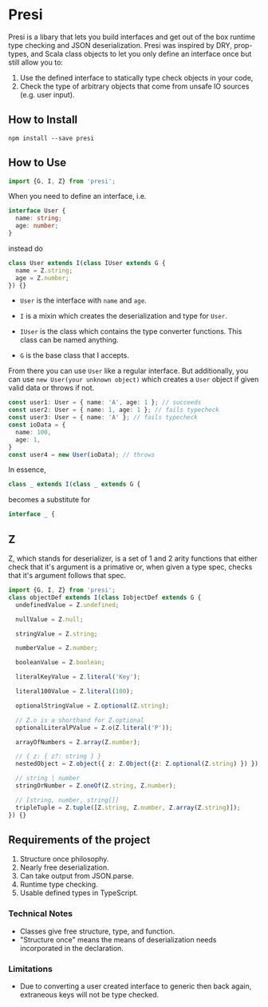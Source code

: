 # Presi
Presi is a libary that lets you build interfaces and get out of the box
runtime type checking and JSON deserialization. Presi was inspired by DRY,
prop-types, and Scala class objects to let you only define an interface once
but still allow you to:

1. Use the defined interface to statically type check
objects in your code,
2. Check the type of arbitrary objects that come from
unsafe IO sources (e.g. user input).

## How to Install

```
npm install --save presi
```

## How to Use

```typescript
import {G, I, Z} from 'presi';
```

When you need to define an interface, i.e.

```typescript
interface User {
  name: string;
  age: number;
}
```

instead do

```typescript
class User extends I(class IUser extends G {
  name = Z.string;
  age = Z.number;
}) {}
```
* `User` is the interface with `name` and `age`.

* `I` is a mixin which creates the deserialization and type for `User`.

* `IUser` is the class which contains the type converter functions. This class can
be named anything.

* `G` is the base class that I accepts.

From there you can use `User` like a regular interface. But additionally, you
can use `new User(your unknown object)` which creates a `User` object if given
valid data or throws if not.

```typescript
const user1: User = { name: 'A', age: 1 }; // succeeds
const user2: User = { name: 1, age: 1 }; // fails typecheck
const user3: User = { name: 'A' }; // fails typecheck
const ioData = {
  name: 100,
  age: 1,
}
const user4 = new User(ioData); // throws
```

In essence,

```typescript
class _ extends I(class _ extends G {
```

becomes a substitute for

```javascript
interface _ {
```

## Z
Z, which stands for deserializer, is a set of 1 and 2 arity functions that
either check that it's argument is a primative or, when given a type spec,
checks that it's argument follows that spec.

```typescript
import {G, I, Z} from 'presi';
class objectDef extends I(class IobjectDef extends G {
  undefinedValue = Z.undefined;

  nullValue = Z.null;

  stringValue = Z.string;

  numberValue = Z.number;

  booleanValue = Z.boolean;

  literalKeyValue = Z.literal('Key');

  literal100Value = Z.literal(100);

  optionalStringValue = Z.optional(Z.string);

  // Z.o is a shorthand for Z.optional
  optionalLiteralPValue = Z.o(Z.literal('P'));

  arrayOfNumbers = Z.array(Z.number);

  // { z: { z?: string } }
  nestedObject = Z.object({ z: Z.Object({z: Z.optional(Z.string) }) });

  // string | number
  stringOrNumber = Z.oneOf(Z.string, Z.number);

  // [string, number, string[]]
  tripleTuple = Z.tuple([Z.string, Z.number, Z.array(Z.string)]);
}) {}
```

## Requirements of the project
1. Structure once philosophy.
2. Nearly free deserialization.
3. Can take output from JSON.parse.
4. Runtime type checking.
5. Usable defined types in TypeScript.

### Technical Notes
* Classes give free structure, type, and function.
* "Structure once" means the means of deserialization needs incorporated in the
    declaration.
### Limitations
* Due to converting a user created interface to generic then back again,
    extraneous keys will not be type checked.